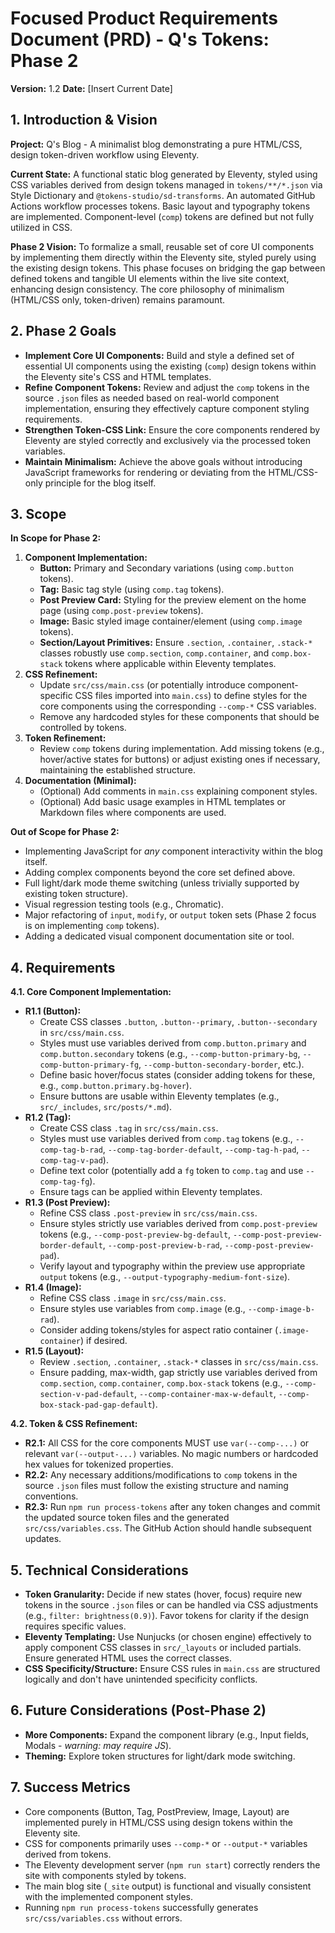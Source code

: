 # Focused Product Requirements Document (PRD) - Q's Tokens: Phase 2

**Version:** 1.2
**Date:** [Insert Current Date]

## 1. Introduction & Vision

**Project:** Q's Blog - A minimalist blog demonstrating a pure HTML/CSS, design token-driven workflow using Eleventy.

**Current State:** A functional static blog generated by Eleventy, styled using CSS variables derived from design tokens managed in `tokens/**/*.json` via Style Dictionary and `@tokens-studio/sd-transforms`. An automated GitHub Actions workflow processes tokens. Basic layout and typography tokens are implemented. Component-level (`comp`) tokens are defined but not fully utilized in CSS.

**Phase 2 Vision:** To formalize a small, reusable set of core UI components by implementing them directly within the Eleventy site, styled purely using the existing design tokens. This phase focuses on bridging the gap between defined tokens and tangible UI elements within the live site context, enhancing design consistency. The core philosophy of minimalism (HTML/CSS only, token-driven) remains paramount.

## 2. Phase 2 Goals

*   **Implement Core UI Components:** Build and style a defined set of essential UI components using the existing (`comp`) design tokens within the Eleventy site's CSS and HTML templates.
*   **Refine Component Tokens:** Review and adjust the `comp` tokens in the source `.json` files as needed based on real-world component implementation, ensuring they effectively capture component styling requirements.
*   **Strengthen Token-CSS Link:** Ensure the core components rendered by Eleventy are styled correctly and exclusively via the processed token variables.
*   **Maintain Minimalism:** Achieve the above goals without introducing JavaScript frameworks for rendering or deviating from the HTML/CSS-only principle for the blog itself.

## 3. Scope

**In Scope for Phase 2:**

1.  **Component Implementation:**
    *   **Button:** Primary and Secondary variations (using `comp.button` tokens).
    *   **Tag:** Basic tag style (using `comp.tag` tokens).
    *   **Post Preview Card:** Styling for the preview element on the home page (using `comp.post-preview` tokens).
    *   **Image:** Basic styled image container/element (using `comp.image` tokens).
    *   **Section/Layout Primitives:** Ensure `.section`, `.container`, `.stack-*` classes robustly use `comp.section`, `comp.container`, and `comp.box-stack` tokens where applicable within Eleventy templates.
2.  **CSS Refinement:**
    *   Update `src/css/main.css` (or potentially introduce component-specific CSS files imported into `main.css`) to define styles for the core components using the corresponding `--comp-*` CSS variables.
    *   Remove any hardcoded styles for these components that should be controlled by tokens.
3.  **Token Refinement:**
    *   Review `comp` tokens during implementation. Add missing tokens (e.g., hover/active states for buttons) or adjust existing ones if necessary, maintaining the established structure.
4.  **Documentation (Minimal):**
    *   (Optional) Add comments in `main.css` explaining component styles.
    *   (Optional) Add basic usage examples in HTML templates or Markdown files where components are used.

**Out of Scope for Phase 2:**

*   Implementing JavaScript for *any* component interactivity within the blog itself.
*   Adding complex components beyond the core set defined above.
*   Full light/dark mode theme switching (unless trivially supported by existing token structure).
*   Visual regression testing tools (e.g., Chromatic).
*   Major refactoring of `input`, `modify`, or `output` token sets (Phase 2 focus is on implementing `comp` tokens).
*   Adding a dedicated visual component documentation site or tool.

## 4. Requirements

**4.1. Core Component Implementation:**

*   **R1.1 (Button):**
    *   Create CSS classes `.button`, `.button--primary`, `.button--secondary` in `src/css/main.css`.
    *   Styles must use variables derived from `comp.button.primary` and `comp.button.secondary` tokens (e.g., `--comp-button-primary-bg`, `--comp-button-primary-fg`, `--comp-button-secondary-border`, etc.).
    *   Define basic hover/focus states (consider adding tokens for these, e.g., `comp.button.primary.bg-hover`).
    *   Ensure buttons are usable within Eleventy templates (e.g., `src/_includes`, `src/posts/*.md`).
*   **R1.2 (Tag):**
    *   Create CSS class `.tag` in `src/css/main.css`.
    *   Styles must use variables derived from `comp.tag` tokens (e.g., `--comp-tag-b-rad`, `--comp-tag-border-default`, `--comp-tag-h-pad`, `--comp-tag-v-pad`).
    *   Define text color (potentially add a `fg` token to `comp.tag` and use `--comp-tag-fg`).
    *   Ensure tags can be applied within Eleventy templates.
*   **R1.3 (Post Preview):**
    *   Refine CSS class `.post-preview` in `src/css/main.css`.
    *   Ensure styles strictly use variables derived from `comp.post-preview` tokens (e.g., `--comp-post-preview-bg-default`, `--comp-post-preview-border-default`, `--comp-post-preview-b-rad`, `--comp-post-preview-pad`).
    *   Verify layout and typography within the preview use appropriate `output` tokens (e.g., `--output-typography-medium-font-size`).
*   **R1.4 (Image):**
    *   Refine CSS class `.image` in `src/css/main.css`.
    *   Ensure styles use variables from `comp.image` (e.g., `--comp-image-b-rad`).
    *   Consider adding tokens/styles for aspect ratio container (`.image-container`) if desired.
*   **R1.5 (Layout):**
    *   Review `.section`, `.container`, `.stack-*` classes in `src/css/main.css`.
    *   Ensure padding, max-width, gap strictly use variables derived from `comp.section`, `comp.container`, `comp.box-stack` tokens (e.g., `--comp-section-v-pad-default`, `--comp-container-max-w-default`, `--comp-box-stack-pad-gap-default`).

**4.2. Token & CSS Refinement:**

*   **R2.1:** All CSS for the core components MUST use `var(--comp-...)` or relevant `var(--output-...)` variables. No magic numbers or hardcoded hex values for tokenized properties.
*   **R2.2:** Any necessary additions/modifications to `comp` tokens in the source `.json` files must follow the existing structure and naming conventions.
*   **R2.3:** Run `npm run process-tokens` after any token changes and commit the updated source token files and the generated `src/css/variables.css`. The GitHub Action should handle subsequent updates.

## 5. Technical Considerations

*   **Token Granularity:** Decide if new states (hover, focus) require new tokens in the source `.json` files or can be handled via CSS adjustments (e.g., `filter: brightness(0.9)`). Favor tokens for clarity if the design requires specific values.
*   **Eleventy Templating:** Use Nunjucks (or chosen engine) effectively to apply component CSS classes in `src/_layouts` or included partials. Ensure generated HTML uses the correct classes.
*   **CSS Specificity/Structure:** Ensure CSS rules in `main.css` are structured logically and don't have unintended specificity conflicts.

## 6. Future Considerations (Post-Phase 2)

*   **More Components:** Expand the component library (e.g., Input fields, Modals - *warning: may require JS*).
*   **Theming:** Explore token structures for light/dark mode switching.

## 7. Success Metrics

*   Core components (Button, Tag, PostPreview, Image, Layout) are implemented purely in HTML/CSS using design tokens within the Eleventy site.
*   CSS for components primarily uses `--comp-*` or `--output-*` variables derived from tokens.
*   The Eleventy development server (`npm run start`) correctly renders the site with components styled by tokens.
*   The main blog site (`_site` output) is functional and visually consistent with the implemented component styles.
*   Running `npm run process-tokens` successfully generates `src/css/variables.css` without errors.